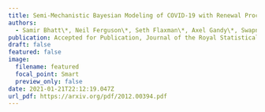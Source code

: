 ```yaml
---
title: Semi-Mechanistic Bayesian Modeling of COVID-19 with Renewal Processes
authors:
  - Samir Bhatt\*, Neil Ferguson\*, Seth Flaxman\*, Axel Gandy\*, Swapnil Mishra\*, **James A. Scott**\*
publication: Accepted for Publication, Journal of the Royal Statistical Society, Series A
draft: false
featured: false
image:
  filename: featured
  focal_point: Smart
  preview_only: false
date: 2021-01-21T22:12:19.047Z
url_pdf: https://arxiv.org/pdf/2012.00394.pdf
---
```

